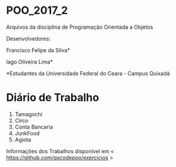# POO_2017_2

Arquivos da disciplina de Programação Orientada a Objetos

Desenvolvedores:

Francisco Felipe da Silva*

Iago Oliveira Lima*


*Estudantes da Universidade Federal do Ceara - Campus Quixadá

# Diário de Trabalho

1. Tamagochi
2. Circo
3. Conta Bancaria
4. JunkFood
5. Agiota

Informações dos Trabalhos disponível em < https://github.com/qxcodepoo/exercicios >


